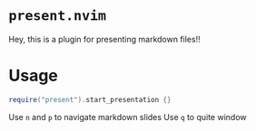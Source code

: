 # `present.nvim`

Hey, this is a plugin for presenting markdown files!!

# Usage 

```lua
require("present").start_presentation {}
```

Use `n` and `p` to navigate markdown slides
Use `q` to quite window
